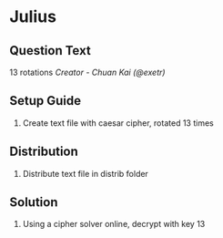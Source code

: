 # Julius

## Question Text
13 rotations
*Creator - Chuan Kai (@exetr)*

## Setup Guide
1. Create text file with caesar cipher, rotated 13 times

## Distribution
1. Distribute text file in distrib folder

## Solution 
1. Using a cipher solver online, decrypt with key 13
